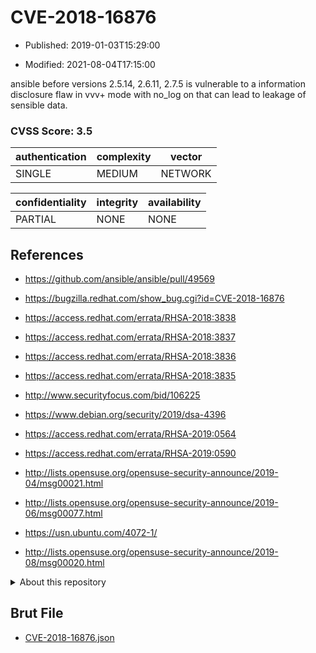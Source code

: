 # CVE-2018-16876

- Published: 2019-01-03T15:29:00

- Modified: 2021-08-04T17:15:00

ansible before versions 2.5.14, 2.6.11, 2.7.5 is vulnerable to a information disclosure flaw in vvv+ mode with no_log on that can lead to leakage of sensible data.

### CVSS Score: **3.5**

| authentication | complexity | vector |
| --- | --- | --- |
| SINGLE | MEDIUM | NETWORK |

| confidentiality | integrity | availability |
| --- | --- | --- |
| PARTIAL | NONE | NONE |

## References

* https://github.com/ansible/ansible/pull/49569

* https://bugzilla.redhat.com/show_bug.cgi?id=CVE-2018-16876

* https://access.redhat.com/errata/RHSA-2018:3838

* https://access.redhat.com/errata/RHSA-2018:3837

* https://access.redhat.com/errata/RHSA-2018:3836

* https://access.redhat.com/errata/RHSA-2018:3835

* http://www.securityfocus.com/bid/106225

* https://www.debian.org/security/2019/dsa-4396

* https://access.redhat.com/errata/RHSA-2019:0564

* https://access.redhat.com/errata/RHSA-2019:0590

* http://lists.opensuse.org/opensuse-security-announce/2019-04/msg00021.html

* http://lists.opensuse.org/opensuse-security-announce/2019-06/msg00077.html

* https://usn.ubuntu.com/4072-1/

* http://lists.opensuse.org/opensuse-security-announce/2019-08/msg00020.html

<details>
<summary>About this repository</summary> 

  This repository is part of the project [Live Hack CVE](https://github.com/Live-Hack-CVE). Main website can be found [www.live-hack.org](https://www.live-hack.org) 
  
  Made by [Sn0wAlice](https://github.com/Sn0wAlice) for the people that care about security and need to have a feed of the latest CVEs. Hope you enjoy it, don't forget to star the repo and follow me on [Twitter](https://twitter.com/Sn0wAlice) and [Github](https://github.com/Sn0wAlice). And that is my [personnal website](https://www.alice-snow.me/)

  - [Home Page](https://github.com/Live-Hack-CVE)
  - [Framework](https://github.com/Live-Hack-CVE/cve-framework)
  - [CVE database](https://github.com/Live-Hack-CVE/full_database)
  - [Changelog](https://github.com/Live-Hack-CVE/Changelog)
</details>

## Brut File

* [CVE-2018-16876.json](https://raw.githubusercontent.com/Live-Hack-CVE/full_database/main/cves/2018/CVE-2018-16876.json)


